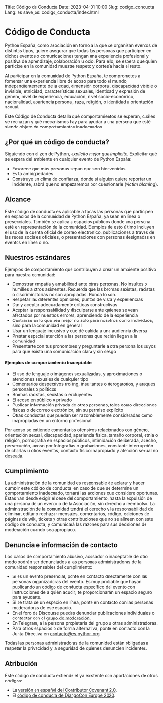 Title: Código de Conducta
Date: 2023-04-01 10:00
Slug: codigo_conducta
Lang: es
save_as: codigo_conducta/index.html

# Código de Conducta

Python España, como asociación en torno a la que se organizan eventos de
distintos tipos, quiere asegurar que todas las personas que participen en
dichos eventos o comunicaciones tengan una experiencia profesional y positiva
de aprendizaje, colaboración u ocio. Para ello, se espera que quien participe
en la comunidad muestre respeto y cortesía hacia el resto.

Al participar en la comunidad de Python España, te comprometes a fomentar una
experiencia libre de acoso para todo el mundo, independientemente de la edad,
dimensión corporal, discapacidad visible o invisible, etnicidad,
características sexuales, identidad y expresión de género, nivel de
experiencia, educación, nivel socio-económico, nacionalidad, apariencia
personal, raza, religión, o identidad u orientación sexual.

Este Código de Conducta detalla qué comportamientos se esperan, cuáles se
rechazan y qué mecanismos hay para ayudar a una persona que esté siendo objeto
de comportamientos inadecuados.

## ¿Por qué un código de conducta?

Siguiendo con el zen de Python, *explícito mejor que implícito*.  Explicitar
qué se espera del ambiente en cualquier evento de Python España:

* Favorece que más personas sepan que son bienvenidas
* Evita ambigüedades
* Construye un clima de confianza, donde si alguien quiere reportar un
  incidente, sabrá que no empezaremos por cuestionarle (*victim
  blaming*).

## Alcance

Este código de conducta es aplicable a todas las personas que participen en
espacios de la comunidad de Python España, ya sean en línea o presenciales.
También se aplica a espacios públicos donde una persona esté en representación
de la comunidad. Ejemplos de esto último incluyen el uso de la cuenta oficial
de correo electrónico, publicaciones a través de las redes sociales oficiales,
o presentaciones con personas designadas en eventos en línea o no.

## Nuestros estándares

Ejemplos de comportamiento que contribuyen a crear un ambiente positivo para
nuestra comunidad:

* Demostrar empatía y amabilidad ante otras personas. No insultes o humilles a
  otros asistentes. Recuerda que las bromas sexistas, racistas o
  discriminatorias no son apropiadas. Nunca lo son.
* Respetar las diferentes opiniones, puntos de vista y experiencias
* Dar y aceptar adecuadamente críticas constructivas
* Aceptar la responsabilidad y disculparse ante quienes se vean afectados por
  nuestros errores, aprendiendo de la experiencia
* Centrarse en lo que sea mejor no sólo para nosotros como individuos, sino
  para la comunidad en general
* Usar un lenguaje inclusivo y que dé cabida a una audiencia diversa
* Prestar especial atención a las personas que recién llegan a la comunidad
* Presentarte con tus pronombres y preguntarle a otra persona los suyos para
  que exista una comunicación clara y sin sesgo

#### Ejemplos de comportamiento inaceptable:

* El uso de lenguaje o imágenes sexualizadas, y aproximaciones o atenciones
  sexuales de cualquier tipo
* Comentarios despectivos trolling, insultantes o derogatorios, y ataques
  personales o políticos
* Bromas racistas, sexistas o excluyentes
* El acoso en público o privado
* Publicar información privada de otras personas, tales como direcciones
  físicas o de correo electrónico, sin su permiso explícito
* Otras conductas que puedan ser razonablemente consideradas como inapropiadas
  en un entorno profesional

Por acoso se entiende comentarios ofensivos relacionados con género,
orientación sexual, discapacidad, apariencia física, tamaño corporal,
etnia o religión, pornografía en espacios públicos, intimidación
deliberada, acecho, persecución, acoso por fotografías o grabaciones,
constante interrupción de charlas u otros eventos, contacto físico
inapropiado y atención sexual no deseada.

## Cumplimiento

La administración de la comunidad es responsable de aclarar y hacer
cumplir este código de conducta; en caso de que se determine un
comportamiento inadecuado, tomará las acciones que considere oportunas.
Éstas van desde exigir el cese del comportamiento, hasta la expulsión de
una persona de un evento o de la Asociación, sin derecho a reembolso. La
administración de la comunidad tendrá el derecho y la responsabilidad de
eliminar, editar o rechazar mensajes, comentarios,
código, ediciones de páginas de wiki, tickets y otras contribuciones que
no se alineen con este código de conducta, y comunicará las razones para
sus decisiones de moderación cuando sea apropiado.

## Denuncia e información de contacto

Los casos de comportamiento abusivo, acosador o inaceptable de otro modo
podrán ser denunciados a las personas administradoras de la comunidad
responsables del cumplimiento:

* Si es un evento presencial, ponte en contacto directamente con las
  personas organizadoras del evento. Es muy probable que hayan
  publicando un código de conducta específico del evento con
  instrucciones de a quién acudir; te proporcionarán un espacio seguro
  para ayudarte.
* Si se trata de un espacio en línea, ponte en contacto con las
  personas moderadoras de ese espacio.
* En el foro de Discourse puedes denunciar publicaciones individuales
  o contactar con el [grupo de moderación](https://comunidad.es.python.org/groups/moderadores).
* En Telegram, a la persona propietaria del grupo u otras
  administradoras.
* Para otros espacios o de forma alternativa, ponte en contacto con la
  Junta Directiva en [&#99;&#111;&#110;&#116;&#97;&#99;&#116;&#111;&#64;&#101;&#115;&#46;&#112;&#121;&#116;&#104;&#111;&#110;&#46;&#111;&#114;&#103;](&#109;&#97;&#105;&#108;&#116;&#111;&#58;&#99;&#111;&#110;&#116;&#97;&#99;&#116;&#111;&#64;&#101;&#115;&#46;&#112;&#121;&#116;&#104;&#111;&#110;&#46;&#111;&#114;&#103;)

Todas las personas administradoras de la comunidad están obligadas a
respetar la privacidad y la seguridad de quienes denuncien incidentes.

## Atribución

Este código de conducta extiende el ya existente con aportaciones de otros
códigos:

* La [versión en español del Contributor Covenant 2.0](https://www.contributor-covenant.org/es/version/2/0/code_of_conduct/).
* El [código de conducta de DjangoCon Europe 2020](https://2020.djangocon.eu/conduct/code_of_conduct/).
